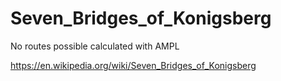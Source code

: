# Seven_Bridges_of_Konigsberg
No routes possible calculated with AMPL

https://en.wikipedia.org/wiki/Seven_Bridges_of_Konigsberg

